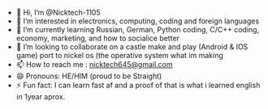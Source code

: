 - 👋 Hi, I’m @Nicktech-1105
- 👀 I’m interested in electronics, computing, coding and foreign languages
- 🌱 I’m currently learning Russian, German, Python coding, C/C++ coding, economy, marketing, and how to socialice better
- 💞️ I’m looking to collaborate on a castle make and play (Android & IOS game) port to nickel os (the operative system what im making
- 📫 How to reach me : nicktech645@gmail.com 
- 😄 Pronouns:  HE/HIM (proud to be Straight) 
- ⚡ Fun fact: I can learn fast af and a proof of that is what i learned english in 1year aprox. 

<!---
Nicktech-1105/Nicktech-1105 is a ✨ special ✨ repository because its `README.md` (this file) appears on your GitHub profile.
You can click the Preview link to take a look at your changes.
--->
